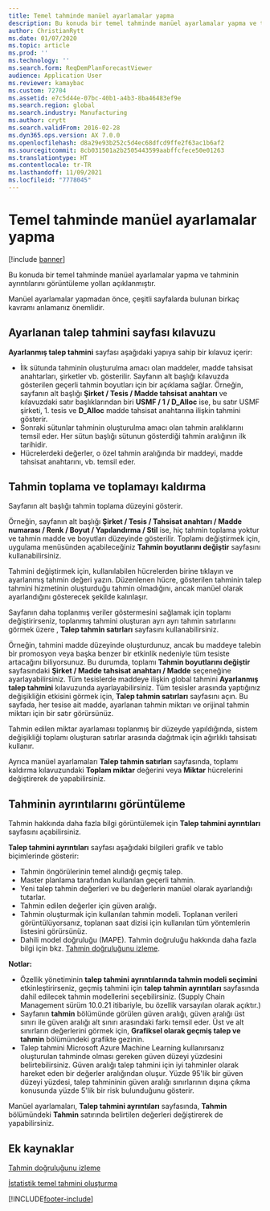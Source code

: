 ```yaml
---
title: Temel tahminde manüel ayarlamalar yapma
description: Bu konuda bir temel tahminde manüel ayarlamalar yapma ve tahminin ayrıntılarını görüntüleme yolları açıklanmıştır.
author: ChristianRytt
ms.date: 01/07/2020
ms.topic: article
ms.prod: ''
ms.technology: ''
ms.search.form: ReqDemPlanForecastViewer
audience: Application User
ms.reviewer: kamaybac
ms.custom: 72704
ms.assetid: e7c5d44e-07bc-40b1-a4b3-8ba46483ef9e
ms.search.region: global
ms.search.industry: Manufacturing
ms.author: crytt
ms.search.validFrom: 2016-02-28
ms.dyn365.ops.version: AX 7.0.0
ms.openlocfilehash: d8a29e93b252c5d4ec68dfcd9ffe2f63ac1b6af2
ms.sourcegitcommit: 8cb031501a2b2505443599aabffcfece50e01263
ms.translationtype: HT
ms.contentlocale: tr-TR
ms.lasthandoff: 11/09/2021
ms.locfileid: "7778045"
---
```

# <a name="make-manual-adjustments-to-the-baseline-forecast"></a>Temel tahminde manüel ayarlamalar yapma

[!include [banner](../includes/banner.md)]

Bu konuda bir temel tahminde manüel ayarlamalar yapma ve tahminin ayrıntılarını görüntüleme yolları açıklanmıştır. 

Manüel ayarlamalar yapmadan önce, çeşitli sayfalarda bulunan birkaç kavramı anlamanız önemlidir.

## <a name="grid-on-the-adjusted-demand-forecast-page"></a>Ayarlanan talep tahmini sayfası kılavuzu
**Ayarlanmış talep tahmini** sayfası aşağıdaki yapıya sahip bir kılavuz içerir:

-   İlk sütunda tahminin oluşturulma amacı olan maddeler, madde tahsisat anahtarları, şirketler vb. gösterilir. Sayfanın alt başlığı kılavuzda gösterilen geçerli tahmin boyutları için bir açıklama sağlar. Örneğin, sayfanın alt başlığı **Şirket / Tesis / Madde tahsisat anahtarı** ve kılavuzdaki satır başlıklarından biri **USMF / 1 / D\_Alloc** ise, bu satır USMF şirketi, 1. tesis ve **D\_Alloc** madde tahsisat anahtarına ilişkin tahmini gösterir.
-   Sonraki sütunlar tahminin oluşturulma amacı olan tahmin aralıklarını temsil eder. Her sütun başlığı sütunun gösterdiği tahmin aralığının ilk tarihidir.
-   Hücrelerdeki değerler, o özel tahmin aralığında bir maddeyi, madde tahsisat anahtarını, vb. temsil eder.

## <a name="forecast-aggregation-and-de-aggregation"></a>Tahmin toplama ve toplamayı kaldırma
Sayfanın alt başlığı tahmin toplama düzeyini gösterir. 

Örneğin, sayfanın alt başlığı **Şirket / Tesis / Tahsisat anahtarı / Madde numarası / Renk / Boyut / Yapılandırma / Stil** ise, hiç tahmin toplama yoktur ve tahmin madde ve boyutları düzeyinde gösterilir. Toplamı değiştirmek için, uygulama menüsünden açabileceğiniz **Tahmin boyutlarını değiştir** sayfasını kullanabilirsiniz. 

Tahmini değiştirmek için, kullanılabilen hücrelerden birine tıklayın ve ayarlanmış tahmin değeri yazın. Düzenlenen hücre, gösterilen tahminin talep tahmini hizmetinin oluşturduğu tahmin olmadığını, ancak manüel olarak ayarlandığını gösterecek şekilde kalınlaşır. 

Sayfanın daha toplanmış veriler göstermesini sağlamak için toplamı değiştirirseniz, toplanmış tahmini oluşturan ayrı ayrı tahmin satırlarını görmek üzere , **Talep tahmin satırları** sayfasını kullanabilirsiniz. 

Örneğin, tahmini madde düzeyinde oluşturdunuz, ancak bu maddeye talebin bir promosyon veya başka benzer bir etkinlik nedeniyle tüm tesiste artacağını biliyorsunuz. Bu durumda, toplamı **Tahmin boyutlarını değiştir** sayfasındaki **Şirket / Madde tahsisat anahtarı / Madde** seçeneğine ayarlayabilirsiniz. Tüm tesislerde maddeye ilişkin global tahmini **Ayarlanmış talep tahmini** kılavuzunda ayarlayabilirsiniz. Tüm tesisler arasında yaptığınız değişikliğin etkisini görmek için, **Talep tahmin satırları** sayfasını açın. Bu sayfada, her tesise ait madde, ayarlanan tahmin miktarı ve orijinal tahmin miktarı için bir satır görürsünüz. 

Tahmin edilen miktar ayarlaması toplanmış bir düzeyde yapıldığında, sistem değişikliği toplamı oluşturan satırlar arasında dağıtmak için ağırlıklı tahsisatı kullanır. 

Ayrıca manüel ayarlamaları **Talep tahmin satırları** sayfasında, toplamı kaldırma kılavuzundaki **Toplam miktar** değerini veya **Miktar** hücrelerini değiştirerek de yapabilirsiniz.

## <a name="viewing-details-of-the-forecast"></a>Tahminin ayrıntılarını görüntüleme
Tahmin hakkında daha fazla bilgi görüntülemek için **Talep tahmini ayrıntıları** sayfasını açabilirsiniz. 

**Talep tahmini ayrıntıları** sayfası aşağıdaki bilgileri grafik ve tablo biçimlerinde gösterir:

-   Tahmin öngörülerinin temel alındığı geçmiş talep.
-   Master planlama tarafından kullanılan geçerli tahmin.
-   Yeni talep tahmin değerleri ve bu değerlerin manüel olarak ayarlandığı tutarlar.
-   Tahmin edilen değerler için güven aralığı.
-   Tahmin oluşturmak için kullanılan tahmin modeli. Toplanan verileri görüntülüyorsanız, toplanan saat dizisi için kullanılan tüm yöntemlerin listesini görürsünüz.
-   Dahili model doğruluğu (MAPE). Tahmin doğruluğu hakkında daha fazla bilgi için bkz. [Tahmin doğruluğunu izleme](monitor-forecast-accuracy.md).

**Notlar:**

-   Özellik yönetiminin **talep tahmini ayrıntılarında tahmin modeli seçimini** etkinleştirirseniz, geçmiş tahmini için **talep tahmin ayrıntıları** sayfasında dahil edilecek tahmin modellerini seçebilirsiniz. (Supply Chain Management sürüm 10.0.21 itibariyle, bu özellik varsayılan olarak açıktır.)
-   Sayfanın **tahmin** bölümünde görülen güven aralığı, güven aralığı üst sınırı ile güven aralığı alt sınırı arasındaki farkı temsil eder. Üst ve alt sınırların değerlerini görmek için, **Grafiksel olarak geçmiş talep ve tahmin** bölümündeki grafikte gezinin.
-   Talep tahmini Microsoft Azure Machine Learning kullanırsanız oluşturulan tahminde olması gereken güven düzeyi yüzdesini belirtebilirsiniz. Güven aralığı talep tahmini için iyi tahminler olarak hareket eden bir değerler aralığından oluşur. Yüzde 95'lik bir güven düzeyi yüzdesi, talep tahmininin güven aralığı sınırlarının dışına çıkma konusunda yüzde 5'lik bir risk bulunduğunu gösterir.

Manüel ayarlamaları, **Talep tahmini ayrıntıları** sayfasında, **Tahmin** bölümündeki **Tahmin** satırında belirtilen değerleri değiştirerek de yapabilirsiniz.

## <a name="additional-resources"></a>Ek kaynaklar

[Tahmin doğruluğunu izleme](monitor-forecast-accuracy.md)

[İstatistik temel tahmini oluşturma](generate-statistical-baseline-forecast.md)





[!INCLUDE[footer-include](../../includes/footer-banner.md)]